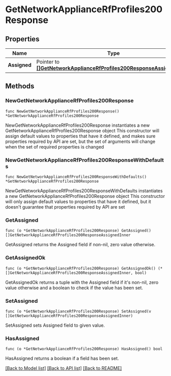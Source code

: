 # GetNetworkApplianceRfProfiles200Response

## Properties

Name | Type | Description | Notes
------------ | ------------- | ------------- | -------------
**Assigned** | Pointer to [**[]GetNetworkApplianceRfProfiles200ResponseAssignedInner**](GetNetworkApplianceRfProfiles200ResponseAssignedInner.md) | RF Profiles | [optional] 

## Methods

### NewGetNetworkApplianceRfProfiles200Response

`func NewGetNetworkApplianceRfProfiles200Response() *GetNetworkApplianceRfProfiles200Response`

NewGetNetworkApplianceRfProfiles200Response instantiates a new GetNetworkApplianceRfProfiles200Response object
This constructor will assign default values to properties that have it defined,
and makes sure properties required by API are set, but the set of arguments
will change when the set of required properties is changed

### NewGetNetworkApplianceRfProfiles200ResponseWithDefaults

`func NewGetNetworkApplianceRfProfiles200ResponseWithDefaults() *GetNetworkApplianceRfProfiles200Response`

NewGetNetworkApplianceRfProfiles200ResponseWithDefaults instantiates a new GetNetworkApplianceRfProfiles200Response object
This constructor will only assign default values to properties that have it defined,
but it doesn't guarantee that properties required by API are set

### GetAssigned

`func (o *GetNetworkApplianceRfProfiles200Response) GetAssigned() []GetNetworkApplianceRfProfiles200ResponseAssignedInner`

GetAssigned returns the Assigned field if non-nil, zero value otherwise.

### GetAssignedOk

`func (o *GetNetworkApplianceRfProfiles200Response) GetAssignedOk() (*[]GetNetworkApplianceRfProfiles200ResponseAssignedInner, bool)`

GetAssignedOk returns a tuple with the Assigned field if it's non-nil, zero value otherwise
and a boolean to check if the value has been set.

### SetAssigned

`func (o *GetNetworkApplianceRfProfiles200Response) SetAssigned(v []GetNetworkApplianceRfProfiles200ResponseAssignedInner)`

SetAssigned sets Assigned field to given value.

### HasAssigned

`func (o *GetNetworkApplianceRfProfiles200Response) HasAssigned() bool`

HasAssigned returns a boolean if a field has been set.


[[Back to Model list]](../README.md#documentation-for-models) [[Back to API list]](../README.md#documentation-for-api-endpoints) [[Back to README]](../README.md)


